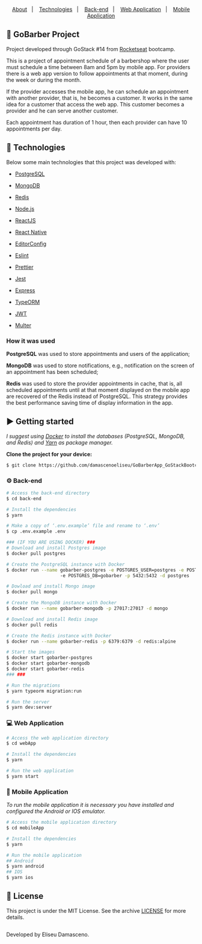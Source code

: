<p align="center">
  <a href="#barber-gobarber-project">About</a>&nbsp;&nbsp;&nbsp;|&nbsp;&nbsp;&nbsp;
  <a href="#rocket-technologies">Technologies</a>&nbsp;&nbsp;&nbsp;|&nbsp;&nbsp;&nbsp;
  <a href="#gear-back-end">Back-end</a>&nbsp;&nbsp;&nbsp;|&nbsp;&nbsp;&nbsp;
  <a href="#computer-web-application">Web Application</a>&nbsp;&nbsp;&nbsp;|&nbsp;&nbsp;&nbsp;
  <a href="#iphone-mobile-application">Mobile Application</a>
</p>

## :barber: GoBarber Project
Project developed through GoStack #14 from [Rocketseat](https://rocketseat.com.br/) bootcamp.

This is a project of appointment schedule of a barbershop where the user must schedule a time between 8am and 5pm by mobile app. For providers there is a web app version to follow appointments at that moment, during the week or during the month.

If the provider accesses the mobile app, he can schedule an appointment with another provider, that is, he becomes a customer. It works in the same idea for a customer that access the web app. This customer becomes a provider and he can serve another customer.

Each appointment has duration of 1 hour, then each provider can have 10 appointments per day.

## :rocket: Technologies
Below some main technologies that this project was developed with:
- [PostgreSQL](https://www.postgresql.org)
- [MongoDB](https://www.mongodb.com)
- [Redis](https://redis.io)

- [Node.js](https://nodejs.org/en/)
- [ReactJS](https://reactjs.org)
- [React Native](https://reactnative.dev)

- [EditorConfig](https://editorconfig.org/)
- [Eslint](https://eslint.org/)
- [Prettier](https://prettier.io/)

- [Jest](https://jestjs.io/)
- [Express](https://expressjs.com/)
- [TypeORM](https://typeorm.io/#/)
- [JWT](https://jwt.io/)
- [Multer](https://github.com/expressjs/multer)


### How it was used
**PostgreSQL** was used to store appointments and users of the application;

**MongoDB** was used to store notifications, e.g., notification on the screen of an appointment has been scheduled;

**Redis** was used to store the provider appointments in cache, that is, all scheduled appointments until at that moment displayed on the mobile app are recovered of the Redis instead of PostgreSQL. This strategy provides the best performance saving time of display information in the app.

## :arrow_forward: Getting started
*I suggest using [Docker](https://www.docker.com/products/docker-desktop) to install the databases (PostgreSQL, MongoDB, and Redis) and [Yarn](https://yarnpkg.com/getting-started/install) as package manager.*

**Clone the project for your device:**
```bash
$ git clone https://github.com/damascenoeliseu/GoBarberApp_GoStackBootcamp.git
```
### :gear: Back-end
```bash
# Access the back-end directory
$ cd back-end

# Install the dependencies
$ yarn

# Make a copy of ‘.env.example’ file and rename to ‘.env’
$ cp .env.example .env

### (IF YOU ARE USING DOCKER) ###
# Download and install Postgres image
$ docker pull postgres

# Create the PostgreSQL instance with Docker
$ docker run --name gobarber-postgres -e POSTGRES_USER=postgres -e POSTGRES_PASSWORD=docker /
                    -e POSTGRES_DB=gobarber -p 5432:5432 -d postgres

# Dowload and install Mongo image
$ docker pull mongo

# Create the MongoDB instance with Docker
$ docker run --name gobarber-mongodb -p 27017:27017 -d mongo

# Download and install Redis image
$ docker pull redis

# Create the Redis instance with Docker
$ docker run --name gobarber-redis -p 6379:6379 -d redis:alpine

# Start the images
$ docker start gobarber-postgres
$ docker start gobarber-mongodb
$ docker start gobarber-redis
### ###

# Run the migrations
$ yarn typeorm migration:run

# Run the server
$ yarn dev:server
```

### :computer: Web Application
```bash
# Access the web application directory
$ cd webApp

# Install the dependencies
$ yarn

# Run the web application
$ yarn start
```

### :iphone: Mobile Application
*To run the mobile application it is necessary you have installed and configured the Android or IOS emulator.*
```bash
# Access the mobile application directory
$ cd mobileApp

# Install the dependencies
$ yarn

# Run the mobile application
## Android
$ yarn android
## IOS
$ yarn ios
```

## :memo: License
This project is under the MIT License. See the archive [LICENSE](LICENSE.md) for more details.

##
Developed by Eliseu Damasceno.
